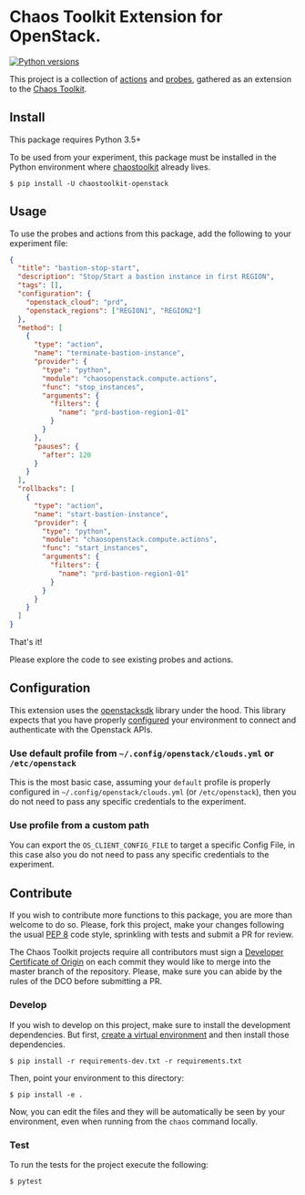 # Chaos Toolkit Extension for OpenStack.

[![Python versions](https://img.shields.io/pypi/pyversions/chaostoolkit-openstack.svg)](https://www.python.org/)

This project is a collection of [actions][] and [probes][], gathered as an
extension to the [Chaos Toolkit][chaostoolkit].

[actions]: http://chaostoolkit.org/reference/api/experiment/#action
[probes]: http://chaostoolkit.org/reference/api/experiment/#probe
[chaostoolkit]: http://chaostoolkit.org

## Install

This package requires Python 3.5+

To be used from your experiment, this package must be installed in the Python
environment where [chaostoolkit][] already lives.

```
$ pip install -U chaostoolkit-openstack
```

## Usage

To use the probes and actions from this package, add the following to your
experiment file:

```json
{
  "title": "bastion-stop-start",
  "description": "Stop/Start a bastion instance in first REGION",
  "tags": [],
  "configuration": {
    "openstack_cloud": "prd",
    "openstack_regions": ["REGION1", "REGION2"]
  },
  "method": [
    {
      "type": "action",
      "name": "terminate-bastion-instance",
      "provider": {
        "type": "python",
        "module": "chaosopenstack.compute.actions",
        "func": "stop_instances",
        "arguments": {
          "filters": {
            "name": "prd-bastion-region1-01"
          }
        }
      },
      "pauses": {
        "after": 120
      }
    }
  ],
  "rollbacks": [
    {
      "type": "action",
      "name": "start-bastion-instance",
      "provider": {
        "type": "python",
        "module": "chaosopenstack.compute.actions",
        "func": "start_instances",
        "arguments": {
          "filters": {
            "name": "prd-bastion-region1-01"
          }
        }
      }
    }
  ]
}
```

That's it!

Please explore the code to see existing probes and actions.

## Configuration

This extension uses the [openstacksdk][] library under the hood. This library expects
that you have properly [configured][config] your environment to connect and
authenticate with the Openstack APIs.

[openstacksdk]: https://docs.openstack.org/openstacksdk/latest/index.html
[config]: https://docs.openstack.org/openstacksdk/latest/user/guides/connect_from_config.html

### Use default profile from `~/.config/openstack/clouds.yml` or `/etc/openstack`

This is the most basic case, assuming your `default` profile is properly
configured in `~/.config/openstack/clouds.yml` (or `/etc/openstack`),
then you do not need to pass any specific credentials to the experiment.

### Use profile from a custom path

You can export the `OS_CLIENT_CONFIG_FILE` to target a specific Config File, in this case
also you do not need to pass any specific credentials to the experiment.

## Contribute

If you wish to contribute more functions to this package, you are more than
welcome to do so. Please, fork this project, make your changes following the
usual [PEP 8][pep8] code style, sprinkling with tests and submit a PR for
review.

[pep8]: https://pycodestyle.readthedocs.io/en/latest/

The Chaos Toolkit projects require all contributors must sign a
[Developer Certificate of Origin][dco] on each commit they would like to merge
into the master branch of the repository. Please, make sure you can abide by
the rules of the DCO before submitting a PR.

[dco]: https://github.com/probot/dco#how-it-works

### Develop

If you wish to develop on this project, make sure to install the development
dependencies. But first, [create a virtual environment][venv] and then install
those dependencies.

[venv]: http://chaostoolkit.org/reference/usage/install/#create-a-virtual-environment

```console
$ pip install -r requirements-dev.txt -r requirements.txt
```

Then, point your environment to this directory:

```console
$ pip install -e .
```

Now, you can edit the files and they will be automatically be seen by your
environment, even when running from the `chaos` command locally.

### Test

To run the tests for the project execute the following:

```
$ pytest
```
